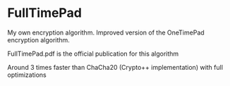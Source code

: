 # FullTimePad
My own encryption algorithm. Improved version of the OneTimePad encryption algorithm.

FullTimePad.pdf is the official publication for this algorithm

Around 3 times faster than ChaCha20 (Crypto++ implementation) with full optimizations
